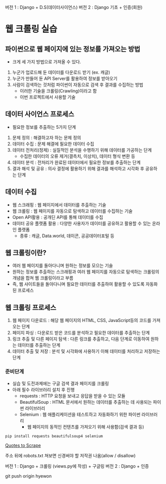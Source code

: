 버전 1 : Django + D.S(데이터사이언스)
버전 2 : Django 기초 + 인증(회원)


# 웹 크롤링 실습
## 파이썬으로 웹 페이지에 있는 정보를 가져오는 방법
- 크게 세 가지 방법으로 가져올 수 있다. 
1. 누군가 업로드해 둔 데이터를 다운로드 받기 (ex. 캐글)
2. 누군가 만들어 둔 API Server를 활용하여 정보를 받아오기
3. 사람이 검색하는 것처럼 파이썬이 자동으로 검색 후 결과를 수집하는 방법
    - 이러한 기술을 크롤링(Crawling)이라고 함
    - 이번 프로젝트에서 사용할 기술

## 데이터 사이언스 프로세스
- 필요한 정보를 추출하는 5가지 단계
1. 문제 정의 : 해결하고자 하는 문제 정의
2. 데이터 수집 : 문제 해결에 필요한 데이터 수집
3. 데이터 전처리(정제) : 실질적인 분석을 수행하기 위해 데이터를 가공하는 단계 
    - 수집한 데이터의 오류 제거(결측치, 이상치), 데이터 형식 변환 등
4. 데이터 분석 : 전처리가 완료된 데이터에서 필요한 정보를 추출하는 단계
5. 결과 해석 및 공유 : 의사 결정에 활용하기 위해 결과를 해석하고 시각화 후 공유하는 단계 

## 데이터 수집
- 웹 스크래핑 : 웹 페이지에서 데이터를 추출하는 기술
- 웹 크롤링 : 웹 페이지를 자동으로 탐색하고 데이터를 수집하는 기술
- Open API활용 : 공개딘 API를 통해 데이터를 수집
- 데이터 공유 플랫폼 활용 : 다양한 사용자가 데이터를 공유하고 활용할 수 있는 온라인 플랫폼
    - 종류 : 캐글, Data.world, 데이콘, 공공데이터포털 등


## 웹 크롤링이란?
- 여러 웹 페이지를 돌아다니며 원하는 정보를 모으는 기술
- 원하는 정보를 추출하는 스크래핑과 여러 웹 페이지를 자동으로 탐색하는 크롤링의 개념을 합쳐 웹 크롤링이라고 부름
- 즉, 웹 사이트들을 돌아다니며 필요한 데이터를 추출하여 활용할 수 있도록 자동화된 프로세스

## 웹 크롤링 프로세스
1. 웹 페이지 다운로드 : 해당 웹 페이지의 HTML, CSS, JavaScript등의 코드를 가져오는 단계 
2. 페이지 파싱 : 다운로드 받은 코드를 분석하고 필요한 데이터를 추출하는 단계 
3. 링크 추출 및 다른 페이지 탐색 : 다른 링크를 추출하고, 다음 단계로 이동하여 원하는 데이터를 추출하는 단계 
4. 데이터 추출 및 저장 : 분석 및 시각화에 사용하기 이해 데이터를 처리하고 저장하는 단계 

### 준비단계 
- 실습 및 도전과제에는 구글 검색 결과 페이지를 크롤링
- 아래 필수 라이브러리 설치 후 진행
    - requests : HTTP 요청을 보내고 응답을 받을 수 있는 모듈
    - BeautifulSoup : HTML 문서에서 원하는 데이터를 추출하는 데 사용되는 파이썬 라이브러리
    - Selenium : 웹 애플리케이션을 테스트하고 자동화하기 위한 파이썬 라이브러리
        - 웹 페이지의 동적인 컨텐츠를 가져오기 위해 사용함(검색 결과 등)

```bash
pip install requests beautifulsoup4 selenium
```


[Quotes to Scrape](https://quotes.toscrape.com/)


주소 뒤에 robots.txt 쳐보면 신경써야 할 저작권 나옴(allow / disallow)

버전 1 : Django + 크롤링 (views.py에 작성) + 구글링
버전 2 : Django + 인증


git push origin hyewon

